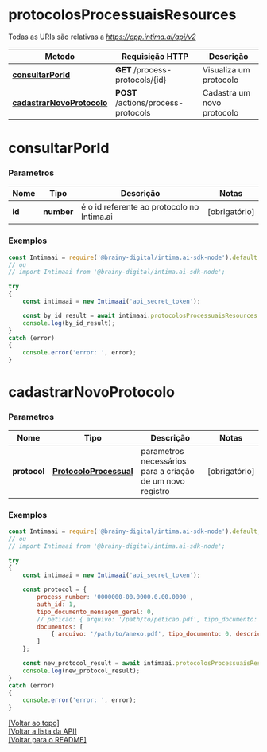 # **protocolosProcessuaisResources**

Todas as URIs são relativas a *https://app.intima.ai/api/v2*

Metodo | Requisição HTTP | Descrição
------------- | ------------- | -------------
[**consultarPorId**](protocolosProcessuaisResources.md#consultarPorId) | **GET** /process-protocols/{id} | Visualiza um protocolo
[**cadastrarNovoProtocolo**](protocolosProcessuaisResources.md#cadastrarNovoProtocolo) | **POST** /actions/process-protocols | Cadastra um novo protocolo

# **consultarPorId**

### Parametros

Nome | Tipo | Descrição | Notas
------------- | ------------- | ------------- | -------------
**id** | **number**| é o id referente ao protocolo no Intima.ai | [obrigatório]

### Exemplos
```javascript
const Intimaai = require('@brainy-digital/intima.ai-sdk-node').default;
// ou
// import Intimaai from '@brainy-digital/intima.ai-sdk-node';

try
{
    const intimaai = new Intimaai('api_secret_token');

    const by_id_result = await intimaai.protocolosProcessuaisResources.consultarPorId(14362);
    console.log(by_id_result);
}
catch (error)
{
    console.error('error: ', error);
}
```

# **cadastrarNovoProtocolo**

### Parametros

Nome | Tipo | Descrição | Notas
------------- | ------------- | ------------- | -------------
**protocol** | [**ProtocoloProcessual**](../models/protocol/ProtocoloProcessual.md) | parametros necessários para a criação de um novo registro | [obrigatório]

### Exemplos
```javascript
const Intimaai = require('@brainy-digital/intima.ai-sdk-node').default;
// ou
// import Intimaai from '@brainy-digital/intima.ai-sdk-node';

try
{
    const intimaai = new Intimaai('api_secret_token');

    const protocol = {
        process_number: '0000000-00.0000.0.00.0000',
        auth_id: 1,
        tipo_documento_mensagem_geral: 0,
        // peticao: { arquivo: '/path/to/peticao.pdf', tipo_documento: 0, descricao_documento: 'peticao' },
        documentos: [
            { arquivo: '/path/to/anexo.pdf', tipo_documento: 0, descricao_documento: 'anexo', order: 1 }
        ]
    };

    const new_protocol_result = await intimaai.protocolosProcessuaisResources.cadastrarNovoProtocolo(protocol);
    console.log(new_protocol_result);
}
catch (error)
{
    console.error('error: ', error);
}
```

[[Voltar ao topo]](#)        
[[Voltar a lista da API]](../../README.md#Documentação-para-os-Endpoints-da-API)    
[[Voltar para o README]](../../README.md#Intima.ai---SDK-NodeJS)

